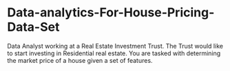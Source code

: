 # Data-analytics-For-House-Pricing-Data-Set
Data Analyst working at a Real Estate Investment Trust. The Trust would like to start investing in Residential real estate. You are tasked with determining the market price of a house given a set of features.
